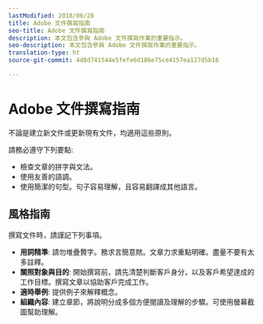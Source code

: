 ```yaml
---
lastModified: 2018/06/28
title: Adobe 文件撰寫指南
seo-title: Adobe 文件撰寫指南
description: 本文包含參與 Adobe 文件撰寫作業的重要指示。
seo-description: 本文包含參與 Adobe 文件撰寫作業的重要指示。
translation-type: ht
source-git-commit: 4d8d741544e5fefe6d186e75ce4157ea127d5b16

---
```


# Adobe 文件撰寫指南

不論是建立新文件或更新現有文件，均適用這些原則。

請務必遵守下列要點:

- 檢查文章的拼字與文法。
- 使用友善的語調。
- 使用簡潔的句型。句子容易理解，且容易翻譯成其他語言。

## 風格指南

撰寫文件時，請謹記下列事項。

- **用詞精準**: 請勿堆疊贅字。務求言簡意賅。文章力求重點明確。盡量不要有太多註釋。
- **關照對象與目的**: 開始撰寫前，請先清楚判斷客戶身分，以及客戶希望達成的工作目標。撰寫文章以協助客戶完成工作。
- **適時舉例**: 提供例子來解釋概念。
- **組織內容**: 建立章節，將說明分成多個方便閱讀及理解的步驟。可使用螢幕截圖幫助理解。
